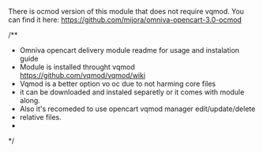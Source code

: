 There is ocmod version of this module that does not require vqmod. You can find it here:
https://github.com/mijora/omniva-opencart-3.0-ocmod

/**
 * Omniva opencart delivery module readme for usage and instalation guide
 * Module is installed throught vqmod https://github.com/vqmod/vqmod/wiki
 * Vqmod is a better option vo oc due to not harming core files 
 * it can be downloaded and instaled separetly or it comes with module along.
 * Also it's recomeded to use opencart vqmod manager edit/update/delete 
 * relative files.
 * 
 */